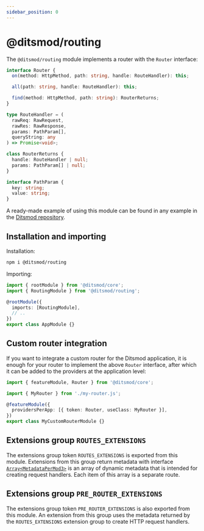 ```yaml
---
sidebar_position: 0
---
```


# @ditsmod/routing

The `@ditsmod/routing` module implements a router with the `Router` interface:

```ts
interface Router {
  on(method: HttpMethod, path: string, handle: RouteHandler): this;

  all(path: string, handle: RouteHandler): this;

  find(method: HttpMethod, path: string): RouterReturns;
}

type RouteHandler = (
  rawReq: RawRequest,
  rawRes: RawResponse,
  params: PathParam[],
  queryString: any
) => Promise<void>;

class RouterReturns {
  handle: RouteHandler | null;
  params: PathParam[] | null;
}

interface PathParam {
  key: string;
  value: string;
}
```

A ready-made example of using this module can be found in any example in the [Ditsmod repository][1].

## Installation and importing

Installation:

```bash
npm i @ditsmod/routing
```

Importing:

```ts
import { rootModule } from '@ditsmod/core';
import { RoutingModule } from '@ditsmod/routing';

@rootModule({
  imports: [RoutingModule],
  // ..
})
export class AppModule {}
```

## Custom router integration

If you want to integrate a custom router for the Ditsmod application, it is enough for your router to implement the above `Router` interface, after which it can be added to the providers at the application level:

```ts
import { featureModule, Router } from '@ditsmod/core';

import { MyRouter } from './my-router.js';

@featureModule({
  providersPerApp: [{ token: Router, useClass: MyRouter }],
})
export class MyCustomRouterModule {}
```

## Extensions group `ROUTES_EXTENSIONS`

The extensions group token `ROUTES_EXTENSIONS` is exported from this module. Extensions from this group return metadata with interface [`Array<MetadataPerMod3>`][2] is an array of dynamic metadata that is intended for creating request handlers. Each item of this array is a separate route.

## Extensions group `PRE_ROUTER_EXTENSIONS`

The extensions group token `PRE_ROUTER_EXTENSIONS` is also exported from this module. An extension from this group uses the metadata returned by the `ROUTES_EXTENSIONS` extension group to create HTTP request handlers.

[1]: https://github.com/ditsmod/ditsmod/tree/main/examples
[2]: https://github.com/ditsmod/ditsmod/blob/core-2.54.0/packages/core/src/types/metadata-per-mod.ts#L58-L74
[3]: https://github.com/ditsmod/ditsmod/blob/body-parser-2.16.0/packages/body-parser/src/body-parser.extension.ts#L54
